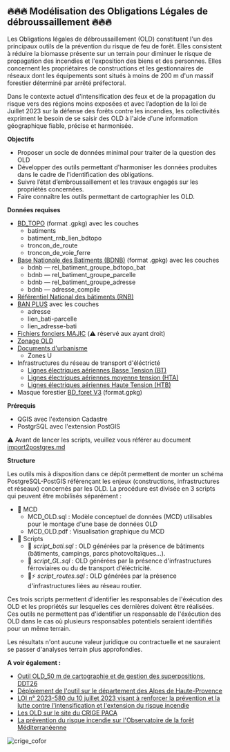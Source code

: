 ## 🔥🔥🔥 Modélisation des Obligations Légales de débroussaillement 🔥🔥🔥

Les Obligations légales de débroussaillement (OLD) constituent l'un des principaux outils de la prévention du risque de feu de forêt. 
Elles consistent à réduire la biomasse présente sur un terrain pour diminuer le risque de propagation des incendies et l'exposition des biens et des personnes. Elles concernent les propriétaires de constructions et les gestionnaires de réseaux dont les équipements sont situés à moins de 200 m d'un massif forestier déterminé par arrêté préfectoral.   

Dans le contexte actuel d'intensification des feux et de la propagation du risque vers des régions moins exposées et avec l’adoption de la loi de Juillet 2023 sur la défense des forêts contre les incendies, les collectivités expriment le besoin de se saisir des OLD à l'aide d'une information géographique fiable, précise et harmonisée.   

**Objectifs**

* Proposer un socle de données minimal pour traiter de la question des OLD 
* Développer des outils permettant d'harmoniser les données produites dans le cadre de l'identification des obligations. 
* Suivre l’état d’embroussaillement et les travaux engagés sur les propriétés concernées.
* Faire connaître les outils permettant de cartographier les OLD. 

**Données requises**

- [BD_TOPO](https://geoservices.ign.fr/bdtopo#telechargementgpkgdep) (format .gpkg) avec les couches 
	- batiments 
	- batiment_rnb_lien_bdtopo
	- troncon_de_route
	- troncon_de_voie_ferre  
- [Base Nationale des Batiments (BDNB)](https://bdnb.io/download/) (format .gpkg) avec les couches 
	- bdnb — rel_batiment_groupe_bdtopo_bat
	- bdnb — rel_batiment_groupe_parcelle
	- bdnb — rel_batiment_groupe_adresse
	- bdnb — adresse_compile
- [Référentiel National des bâtiments (RNB)](https://www.data.gouv.fr/fr/organizations/referentiel-national-des-batiments/#/datasets)
- [BAN PLUS](https://geoservices.ign.fr/ban-plus) avec les couches
	- adresse
	- lien_bati-parcelle
	- lien_adresse-bati
- [Fichiers fonciers MAJIC](https://www.crige-paca.org/services/extractions/) (⚠️ réservé aux ayant droit)
- [Zonage OLD](https://geoservices.ign.fr/debroussaillement)
- [Documents d'urbanisme](https://www.geoportail-urbanisme.gouv.fr/map/#tile=1&lon=2.424722&lat=46.76305599999998&zoom=6)
	- Zones U 
- Infrastructures du réseau de transport d'éléctricté 
	- [Lignes électriques aériennes Basse Tension (BT)](https://opendata.agenceore.fr/explore/dataset/reseau-aerien-basse-tension-bt/information/?stage_theme=true&disjunctive.nom_grd&disjunctive.region&disjunctive.departement&disjunctive.epci)
	- [Lignes électriques aériennes moyenne tension (HTA)](https://opendata.agenceore.fr/explore/dataset/reseau-aerien-moyenne-tension-hta/information/?stage_theme=true&disjunctive.nom_grd&disjunctive.epci&disjunctive.departement&disjunctive.region&disjunctive.commune)
	- [Lignes électriques aériennes Haute Tension (HTB)](https://opendata.agenceore.fr/explore/dataset/reseau-aerien-haute-tension-htb/information/?stage_theme=true&disjunctive.nom_grd&disjunctive.departement&disjunctive.epci)
- Masque forestier [BD_foret V3](https://data.geopf.fr/telechargement/download/BDFORET/MASQUEFORET__BETA_GPKG_LAMB93_FXX_2024-01-01/MASQUEFORET__BETA_GPKG_LAMB93_FXX_2024-01-01.7z) (format.gpkg)

**Prérequis**

* QGIS avec l'extension Cadastre
* PostgrSQL avec l'extension PostGIS 

⚠️ Avant de lancer les scripts, veuillez vous référer au document [import2postgres.md](https://github.com/CRIGE-PACA-lab/OLD_crige/blob/main/import_postgres.md)

**Structure**

Les outils mis à disposition dans ce dépôt permettent de monter un schéma PostgreSQL-PostGIS référençant les enjeux (constructions, infrastructures et réseaux) concernés par les OLD. 
La procédure est divisée en 3 scripts qui peuvent être mobilisés séparément : 
* 📂 MCD 
	* MCD_OLD.sql : Modèle conceptuel de données (MCD) utilisables pour le montage d'une base de données OLD 
	* MCD_OLD.pdf : Visualisation graphique du MCD
* 📂 Scripts 
	* 🏢 _script_bati.sql_ : OLD générées par la présence de bâtiments (bâtiments, campings, parcs photovoltaïques...).
	* 🚗 _script_GL.sql_ : OLD générées par la présence d'infrastructures férroviaires ou du de transport d'éléctricité.
	* 🚆⚡ _script_routes.sql_ : OLD générées par la présence d'infrastructures liées au réseau routier.

Ces trois scripts permettent d'identifier les responsables de l'éxécution des OLD et les propriétés sur lesquelles ces dernières doivent être réalisées.
Ces outils ne permettent pas d'identifier un responsable de l'éxécution des OLD dans le cas où plusieurs responsables potentiels seraient identifiés pour un même terrain. 

Les résultats n'ont aucune valeur juridique ou contractuelle et ne sauraient se passer d'analyses terrain plus approfondies. 


**A voir également :**

* [Outil OLD_50 m de cartographie et de gestion des superpositions, DDT26](https://gitlab-forge.din.developpement-durable.gouv.fr/pub/dd/ddt-26-public/old50m)
* [Déploiement de l'outil sur le département des Alpes de Haute-Provence](https://lizmap.crige-paca.org/index.php/view/map?repository=projetold&project=old_04) 
* [LOI n° 2023-580 du 10 juillet 2023 visant à renforcer la prévention et la lutte contre l'intensification et l'extension du risque incendie](https://www.legifrance.gouv.fr/jorf/id/JORFTEXT000047805414)
* [Les OLD sur le site du CRIGE PACA](https://www.crige-paca.org/projet/obligations-legales-de-debroussaillement/#presentation)
* [La prévention du risque incendie sur l'Observatoire de la forêt Méditerranéenne](https://www.ofme.org/textes.php3?IDRub=18&IDS=84)




![crige_cofor](https://www.crige-paca.org/wp-content/uploads/2025/02/logo_crige_cofor.png)

